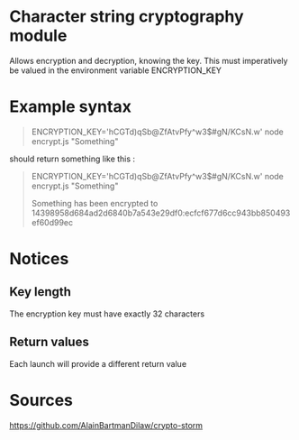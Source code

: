 # Character string cryptography module

Allows encryption and decryption, knowing the key.
This must imperatively be valued in the environment variable ENCRYPTION_KEY

# Example syntax

>ENCRYPTION_KEY='hCGTd)qSb@ZfAtvPfy^w3$#gN/KCsN.w' node encrypt.js "Something"

should return something like this :

>ENCRYPTION_KEY='hCGTd)qSb@ZfAtvPfy^w3$#gN/KCsN.w' node encrypt.js "Something"
>
> Something has been encrypted to 14398958d684ad2d6840b7a543e29df0:ecfcf677d6cc943bb850493ef60d99ec

#  Notices
## Key length
The encryption key must have exactly 32 characters

## Return values 
Each launch will provide a different return value

# Sources
https://github.com/AlainBartmanDilaw/crypto-storm
